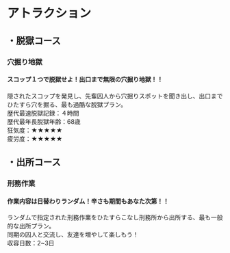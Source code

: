 # アトラクション  
   
## ・脱獄コース  
### 穴掘り地獄  
#### スコップ１つで脱獄せよ！出口まで無限の穴掘り地獄！！  
隠されたスコップを発見し、先輩囚人から穴掘りスポットを聞き出し、出口までひたすら穴を掘る、最も過酷な脱獄プラン。  
歴代最速脱獄記録：４時間  
歴代最年長脱獄年齢：68歳  
狂気度：★★★★★  
疲労度：★★★★★  

## ・出所コース
### 刑務作業  
#### 作業内容は日替わりランダム！辛さも期間もあなた次第！！
ランダムで指定された刑務作業をひたすらこなし刑務所から出所する、最も一般的な出所プラン。  
同期の囚人と交流し、友達を増やして楽しもう！  
収容日数：2~3日
